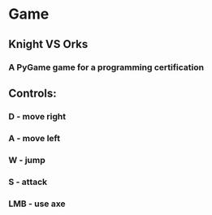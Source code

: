 # Game
## Knight VS Orks
### A PyGame game for a programming certification
## Controls:
### D - move right
### A - move left
### W - jump
### S - attack
### LMB - use axe
